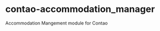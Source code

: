 contao-accommodation_manager
============================

Accommodation Mangement module for Contao
